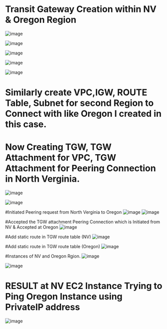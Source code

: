 # Transit Gateway Creation within NV & Oregon Region

![image](https://github.com/ritesh-sambhe/MyHandsOnProjects/assets/144586067/27ac18ea-ba4d-4c70-9c91-662e78a37d33)

![image](https://github.com/ritesh-sambhe/MyHandsOnProjects/assets/144586067/b8657008-652e-48e6-8cd2-e058fc5996a5)

![image](https://github.com/ritesh-sambhe/MyHandsOnProjects/assets/144586067/8a5238a2-1812-451f-bf3b-85c227ee7e30)

![image](https://github.com/ritesh-sambhe/MyHandsOnProjects/assets/144586067/f21b84ca-e87c-4cc3-b3f6-29aae52ebea3)

![image](https://github.com/ritesh-sambhe/MyHandsOnProjects/assets/144586067/28f11ff1-1e3c-45cf-a60b-a4ba41453d0f)

# Similarly create VPC,IGW, ROUTE Table, Subnet for second Region to Connect with like Oregon I created in this case.

# Now Creating TGW, TGW Attachment for VPC, TGW Attachment for Peering Connection in North Verginia.

![image](https://github.com/ritesh-sambhe/MyHandsOnProjects/assets/144586067/581476cd-0479-4178-b83e-dc1617f498bb)

![image](https://github.com/ritesh-sambhe/MyHandsOnProjects/assets/144586067/85bccb48-b160-4bdb-b5d8-ecf4c9e4efa3)

#Initiated Peering request from North Verginia to Oregon
![image](https://github.com/ritesh-sambhe/MyHandsOnProjects/assets/144586067/a170b912-4953-424a-a273-de6aa85e382f)
![image](https://github.com/ritesh-sambhe/MyHandsOnProjects/assets/144586067/d4f4054b-fd77-4d0b-aafa-11e6b68d7b5f)

#Accepted the TGW attachment Peering Connection which is Initiated from NV & Accepted at Oregon
![image](https://github.com/ritesh-sambhe/MyHandsOnProjects/assets/144586067/fc0597ad-880c-418b-9e9b-8a946a06c526)

#Add static route in TGW route table (NV)
![image](https://github.com/ritesh-sambhe/MyHandsOnProjects/assets/144586067/ddcacf2f-89ba-4ac3-83a3-722eaca657cd)

#Add static route in TGW route table (Oregon)
![image](https://github.com/ritesh-sambhe/MyHandsOnProjects/assets/144586067/41266424-c8de-497e-9edb-4d6c73aceecf)

#Instances of NV and Oregon Rgion.
![image](https://github.com/ritesh-sambhe/MyHandsOnProjects/assets/144586067/c488769a-2275-4196-898b-a77486a2ee15)

![image](https://github.com/ritesh-sambhe/MyHandsOnProjects/assets/144586067/89b79229-ca54-4c6f-bd94-ff0b880306bf)



# RESULT at NV EC2 Instance Trying to Ping Oregon Instance using PrivateIP address
![image](https://github.com/ritesh-sambhe/MyHandsOnProjects/assets/144586067/dac494e0-3850-4468-aa9e-7093fbded8f3)
